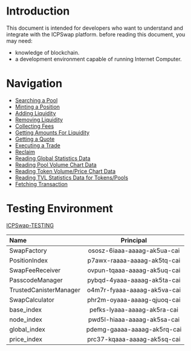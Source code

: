 # Introduction

This document is intended for developers who want to understand and integrate with the ICPSwap platform. before reading this document, you may need:
+ knowledge of blockchain.
+ a development environment capable of running Internet Computer.

# Navigation

+ [Searching a Pool](./01.SwapFactory/01.Searching_a_Pool.md)
+ [Minting a Position](./02.SwapPool/Liquidity/01.Minting_a_Position.md)
+ [Adding Liquidity](./02.SwapPool/Liquidity/02.Adding_Liquidity.md)
+ [Removing Liquidity](./02.SwapPool/Liquidity/03.Removing_Liquidity.md)
+ [Collecting Fees](./02.SwapPool/Liquidity/04.Collecting_Fees.md)
+ [Getting Amounts For Liquidity](./02.SwapPool/Liquidity/05.Getting_Amounts_For_Liquidity.md)
+ [Getting a Quote](./02.SwapPool/Swap/01.Getting_a_Quote.md)
+ [Executing a Trade](./02.SwapPool/Swap/02.Executing_a_Trade.md)
+ [Reclaim](./02.SwapPool/Token/01.Reclaim.md)
+ [Reading Global Statistics Data](./03.SwapInformation/01.Fetching_Global_Info.md/#reading-global-statistics-data)
+ [Reading Pool Volume Chart Data](./03.SwapInformation/02.Fetching_Pool_Info.md/#reading-pool-volume-chart-data)
+ [Reading Token Volume/Price Chart Data](./03.SwapInformation/03.Fetching_Token_Info.md)
+ [Reading TVL Statistics Data for Tokens/Pools](./03.SwapInformation/04.Fetching_TVL_Info.md)
+ [Fetching Transaction](./03.SwapInformation/05.Fetching_Transaction.md)

# Testing Environment

[ICPSwap-TESTING](https://ookii-jiaaa-aaaag-ak5wa-cai.icp0.io/swap)

|Name|Principal|
|:-|:-:|
|SwapFactory|ososz-6iaaa-aaaag-ak5ua-cai|
|PositionIndex|p7awx-raaaa-aaaag-ak5tq-cai|
|SwapFeeReceiver|ovpun-tqaaa-aaaag-ak5uq-cai|
|PasscodeManager|pybqd-4yaaa-aaaag-ak5ta-cai|
|TrustedCanisterManager|o4m7r-fyaaa-aaaag-ak5va-cai|
|SwapCalculator|phr2m-oyaaa-aaaag-qjuoq-cai|
|base_index|pefks-lyaaa-aaaag-ak5ra-cai|
|node_index|pwd5l-hiaaa-aaaag-ak5sa-cai|
|global_index|pdemg-gaaaa-aaaag-ak5rq-cai|
|price_index|prc37-kqaaa-aaaag-ak5sq-cai|

	
	
	
	

	
	
	
	
